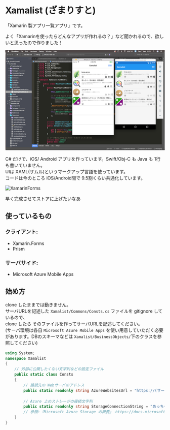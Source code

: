 # Xamalist (ざまりすと)

「Xamarin 製アプリ一覧アプリ」です。 

よく「Xamarinを使ったらどんなアプリが作れるの？」など聞かれるので、欲しいと思ったので作りました！

![Startup project](./doc_image/app_screenshot.png)

C# だけで、iOS/ Android アプリを作っています。Swift/Obj-C も Java も 1行も書いていません。    
UIは XAML(ザムル)というマークアップ言語を使っています。    
コードは今のところ iOS/Android間で 9.5割くらい共通化しています。    

![XamarinForms](https://blog.xamarin.com/wp-content/uploads/2014/06/XamarinForms1.png)

早く完成させてストアに上げたいなあ

## 使っているもの

### クライアント:

* Xamarin.Forms
* Prism

### サーバサイド:

* Microsoft Azure Mobile Apps

## 始め方

clone したままでは動きません。    
サーバURLを記述した `Xamalist/Commons/Consts.cs` ファイルを gitignore しているので、     
clone したら そのファイルを作ってサーバURLを記述してください。    
(サーバ環境は各自 `Microsoft Azure Mobile Apps` を使い用意していただく必要があります。DBのスキーマなどは `Xamalist/BusinessObjects/`下のクラスを参照してください)

````csharp
using System;
namespace Xamalist
{
    // 外部に公開したくない文字列などの設定ファイル
    public static class Consts
    {
        // 接続先の Webサーバのアドレス
        public static readonly string AzureWebsitesUrl = "https://(サーバーのURL文字列).azurewebsites.net";

        // Azure 上のストレージの接続文字列
        public static readonly string StorageConnectionString = "めっちゃ長い接続文字列。Azureのポータルの「アクセスキー」から取って来てね";
        // 参照:『Microsoft Azure Storage の概要』 https://docs.microsoft.com/ja-jp/azure/storage/storage-introduction
    }
}
````

